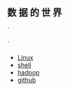 ## 数 据 的 世 界


`
                                
`

* [Linux](https://lixiaoxiaolove.github.io/Lixiaoxiao/boke/linuxIndex) 
* [shell](https://lixiaoxiaolove.github.io/Lixiaoxiao/boke/shellIndex)
* [hadoop](https://lixiaoxiaolove.github.io/Lixiaoxiao/boke/hadoopIndex)
* [github](https://lixiaoxiaolove.github.io/Lixiaoxiao/boke/github_build.md)